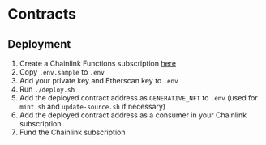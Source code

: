 # Contracts

## Deployment

1) Create a Chainlink Functions subscription [here](https://functions.chain.link/arbitrum-sepolia/new)
2) Copy `.env.sample` to `.env`
3) Add your private key and Etherscan key to `.env`
4) Run `./deploy.sh`
5) Add the deployed contract address as `GENERATIVE_NFT` to `.env` (used for `mint.sh` and `update-source.sh` if necessary)
6) Add the deployed contract address as a consumer in your Chainlink subscription
7) Fund the Chainlink subscription
